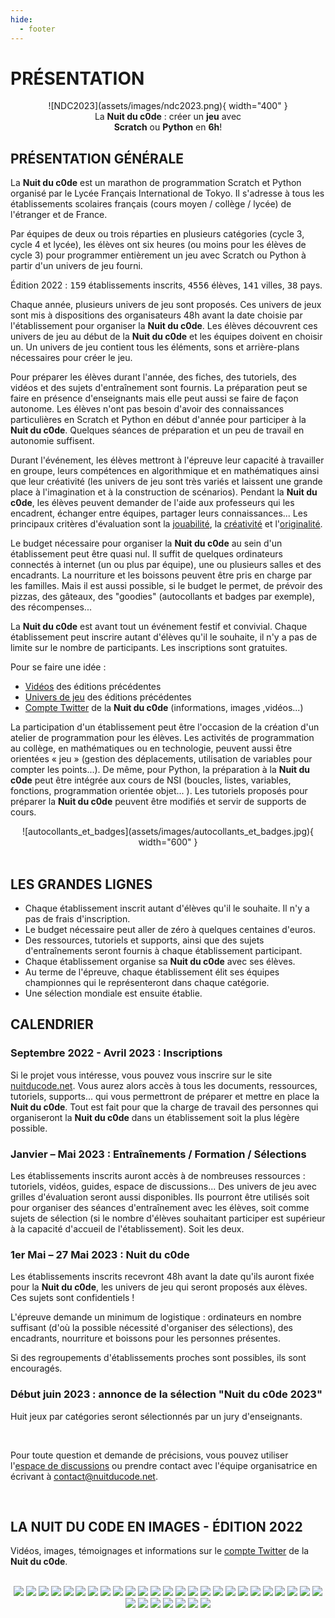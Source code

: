 ```yaml
---
hide:
  - footer
---
```


# PRÉSENTATION

<center>
![NDC2023](assets/images/ndc2023.png){ width="400" }
<br />
<span class="ndc">La <b>Nuit du c0de</b> : créer un <b>jeu</b> avec<br /><b>Scratch</b> ou <b>Python</b> en <b>6h</b>!</span>
</center>

## PRÉSENTATION GÉNÉRALE

La **Nuit du c0de** est un marathon de programmation Scratch et Python organisé par le Lycée Français International de Tokyo. Il s'adresse à tous les établissements scolaires français (cours moyen / collège / lycée) de l'étranger et de France.

Par équipes de deux ou trois réparties en plusieurs catégories (cycle 3, cycle 4 et lycée), les élèves ont six heures (ou moins pour les élèves de cycle 3) pour programmer entièrement un jeu avec Scratch ou Python à partir d'un univers de jeu fourni.

Édition 2022 : <kbd>159</kbd> établissements inscrits, <kbd>4556</kbd> élèves, <kbd>141</kbd> villes, <kbd>38</kbd> pays.

Chaque année, plusieurs univers de jeu sont proposés. Ces univers de jeux sont mis à dispositions des organisateurs 48h avant la date choisie par l'établissement pour organiser la **Nuit du c0de**. Les élèves découvrent ces univers de jeu au début de la **Nuit du c0de** et les équipes doivent en choisir un. Un univers de jeu contient tous les éléments, sons et arrière-plans nécessaires pour créer le jeu.

Pour préparer les élèves durant l'année, des fiches, des tutoriels, des vidéos et des sujets d'entraînement sont fournis. La préparation peut se faire en présence d'enseignants mais elle peut aussi se faire de façon autonome. Les élèves n'ont pas besoin d'avoir des connaissances particulières en Scratch et Python en début d'année pour participer à la **Nuit du c0de**. Quelques séances de préparation et un peu de travail en autonomie suffisent.  

Durant l'événement, les élèves mettront à l'épreuve leur capacité à travailler en groupe, leurs compétences en algorithmique et en mathématiques ainsi que leur créativité (les univers de jeu sont très variés et laissent une grande place à l'imagination et à la construction de scénarios). Pendant la **Nuit du c0de**, les élèves peuvent demander de l'aide aux professeurs qui les encadrent, échanger entre équipes, partager leurs connaissances... Les principaux critères d'évaluation sont la <u>jouabilité</u>, la <u>créativité</u> et l'<u>originalité</u>. 

Le budget nécessaire pour organiser la **Nuit du c0de** au sein d'un établissement peut être quasi nul. Il suffit de quelques ordinateurs connectés à internet (un ou plus par équipe), une ou plusieurs salles et des encadrants. La nourriture et les boissons peuvent être pris en charge par les familles. Mais il est aussi possible, si le budget le permet, de prévoir des pizzas, des gâteaux, des "goodies" (autocollants et badges par exemple), des récompenses...

La **Nuit du c0de** est avant tout un événement festif et convivial.
Chaque établissement peut inscrire autant d'élèves qu'il le souhaite, il n'y a pas de limite sur le nombre de participants. Les inscriptions sont gratuites.

Pour se faire une idée :

* [Vidéos](https://www.nuitducode.net/editions-en-video) des éditions précédentes
* [Univers de jeu](https://scratch.mit.edu/users/nuit-du-code/) des éditions précédentes
* [Compte Twitter](https://twitter.com/nuitducode) de la **Nuit du c0de** (informations, images ,vidéos...)

La participation d'un établissement peut être l'occasion de la création d'un atelier de programmation pour les élèves. Les activités de programmation au collège, en mathématiques ou en technologie, peuvent aussi être orientées « jeu » (gestion des déplacements, utilisation de variables pour compter les points...). De même, pour Python, la préparation à la **Nuit du c0de** peut être intégrée aux cours de NSI (boucles, listes, variables, fonctions, programmation orientée objet... ). Les tutoriels proposés pour préparer la **Nuit du c0de** peuvent être modifiés et servir de supports de cours.

<center>
![autocollants_et_badges](assets/images/autocollants_et_badges.jpg){ width="600" }
</center>

<br />

## LES GRANDES LIGNES
* Chaque établissement inscrit autant d'élèves qu'il le souhaite. Il n'y a pas de frais d'inscription.
* Le budget nécessaire peut aller de zéro à quelques centaines d'euros.
* Des ressources, tutoriels et supports, ainsi que des  sujets d'entraînements seront fournis à chaque établissement participant.
* Chaque établissement organise sa **Nuit du c0de** avec ses élèves.
* Au terme de l'épreuve, chaque établissement élit ses équipes championnes qui le représenteront dans chaque catégorie.
* Une sélection mondiale est ensuite établie.

## CALENDRIER
### Septembre 2022 - Avril 2023 : Inscriptions
Si le projet vous intéresse, vous pouvez vous inscrire sur le site [nuitducode.net](https://www.nuitducode.net). Vous aurez alors accès à tous les documents, ressources, tutoriels, supports...  qui vous permettront de préparer et mettre en place la **Nuit du c0de**. Tout est fait pour que la charge de travail des personnes qui organiseront la **Nuit du c0de** dans un établissement soit la plus légère possible.

### Janvier – Mai 2023 : Entraînements / Formation / Sélections
Les établissements inscrits auront accès à de nombreuses ressources : tutoriels, vidéos, guides, espace de discussions... Des univers de jeu avec grilles d'évaluation seront aussi disponibles. Ils pourront être utilisés soit pour organiser des séances d'entraînement avec les élèves, soit comme sujets de sélection (si le nombre d'élèves souhaitant participer est supérieur à la capacité d'accueil de l'établissement). Soit les deux.

### 1er Mai – 27 Mai 2023 : Nuit du c0de
Les établissements inscrits recevront 48h avant la date qu'ils auront fixée pour la **Nuit du c0de**, les univers de jeu qui seront proposés aux élèves. Ces sujets sont confidentiels !

L'épreuve demande un minimum de logistique : ordinateurs en nombre suffisant (d'où la possible nécessité d'organiser des sélections), des encadrants, nourriture et boissons pour les personnes présentes.

Si des regroupements d'établissements proches sont possibles, ils sont encouragés.

### Début juin 2023 : annonce de la sélection "Nuit du c0de 2023"

Huit jeux par catégories seront sélectionnés par un jury d'enseignants. 

<br />

Pour toute question et demande de précisions, vous pouvez utiliser l'[espace de discussions](https://github.com/nuitducode/ORGANISATION/discussions) ou prendre contact avec l'équipe organisatrice en écrivant à <u>contact@nuitducode.net</u>.

<br />

## LA NUIT DU C0DE EN IMAGES - ÉDITION 2022

Vidéos, images, témoignages et informations sur le  [compte Twitter](https://twitter.com/nuitducode) de la **Nuit du c0de**.

<br />

<center>
  <img src="../assets/images/gallerie_2022/01.jpg" class="gallerie">
  <img src="../assets/images/gallerie_2022/02.jpg" class="gallerie">
  <img src="../assets/images/gallerie_2022/03.jpg" class="gallerie">
  <img src="../assets/images/gallerie_2022/04.jpg" class="gallerie">
  <img src="../assets/images/gallerie_2022/05.jpg" class="gallerie">
  <img src="../assets/images/gallerie_2022/06.jpg" class="gallerie">
  <img src="../assets/images/gallerie_2022/07.jpg" class="gallerie">
  <img src="../assets/images/gallerie_2022/08.jpg" class="gallerie">  
  <img src="../assets/images/gallerie_2022/09.jpg" class="gallerie">
  <img src="../assets/images/gallerie_2022/10.jpg" class="gallerie">   
  <img src="../assets/images/gallerie_2022/11.jpg" class="gallerie">
  <img src="../assets/images/gallerie_2022/12.jpg" class="gallerie">
  <img src="../assets/images/gallerie_2022/13.jpg" class="gallerie">
  <img src="../assets/images/gallerie_2022/14.jpg" class="gallerie">
  <img src="../assets/images/gallerie_2022/15.jpg" class="gallerie">
  <img src="../assets/images/gallerie_2022/16.jpg" class="gallerie">
  <img src="../assets/images/gallerie_2022/17.jpg" class="gallerie">
  <img src="../assets/images/gallerie_2022/18.jpg" class="gallerie">
  <img src="../assets/images/gallerie_2022/19.jpg" class="gallerie">
  <img src="../assets/images/gallerie_2022/20.jpg" class="gallerie">
  <img src="../assets/images/gallerie_2022/21.jpg" class="gallerie">
  <img src="../assets/images/gallerie_2022/22.jpg" class="gallerie">
  <img src="../assets/images/gallerie_2022/23.jpg" class="gallerie">
  <img src="../assets/images/gallerie_2022/24.jpg" class="gallerie">
  <img src="../assets/images/gallerie_2022/25.jpg" class="gallerie">
  <img src="../assets/images/gallerie_2022/26.jpg" class="gallerie">
  <img src="../assets/images/gallerie_2022/27.jpg" class="gallerie">
  <img src="../assets/images/gallerie_2022/28.jpg" class="gallerie">  
  <img src="../assets/images/gallerie_2022/29.jpg" class="gallerie">
  <img src="../assets/images/gallerie_2022/30.jpg" class="gallerie"> 
  <img src="../assets/images/gallerie_2022/31.jpg" class="gallerie">
  <img src="../assets/images/gallerie_2022/32.png" class="gallerie">
</center>
